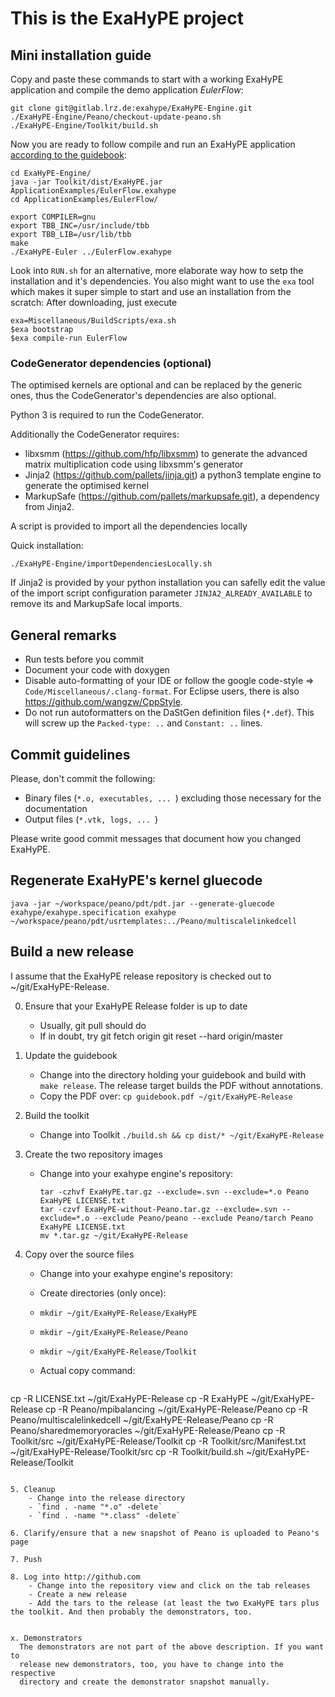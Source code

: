 # This is the ExaHyPE project #

## Mini installation guide ##

Copy and paste these commands to start with a working ExaHyPE application and compile the demo application _EulerFlow_:

    git clone git@gitlab.lrz.de:exahype/ExaHyPE-Engine.git
    ./ExaHyPE-Engine/Peano/checkout-update-peano.sh
    ./ExaHyPE-Engine/Toolkit/build.sh

Now you are ready to follow compile and run an ExaHyPE application [according to the guidebook](http://www5.in.tum.de/exahype/guidebook.pdf):

    cd ExaHyPE-Engine/
    java -jar Toolkit/dist/ExaHyPE.jar ApplicationExamples/EulerFlow.exahype
    cd ApplicationExamples/EulerFlow/
    
    export COMPILER=gnu
    export TBB_INC=/usr/include/tbb
    export TBB_LIB=/usr/lib/tbb
    make
    ./ExaHyPE-Euler ../EulerFlow.exahype

Look into `RUN.sh` for an alternative, more elaborate way how to setp the installation and it's dependencies. You also might want to use the `exa` tool which makes it super simple to start and use an installation from the scratch: After downloading, just execute

    exa=Miscellaneous/BuildScripts/exa.sh 
    $exa bootstrap
    $exa compile-run EulerFlow

### CodeGenerator dependencies (optional) ###

The optimised kernels are optional and can be replaced by the generic ones, thus the CodeGenerator's dependencies are also optional.

Python 3 is required to run the CodeGenerator.

Additionally the CodeGenerator requires:

* libxsmm (https://github.com/hfp/libxsmm) to generate the advanced matrix multiplication code using libxsmm's generator
* Jinja2 (https://github.com/pallets/jinja.git) a python3 template engine to generate the optimised kernel
* MarkupSafe (https://github.com/pallets/markupsafe.git), a dependency from Jinja2.

A script is provided to import all the dependencies locally

Quick installation:

    ./ExaHyPE-Engine/importDependenciesLocally.sh 

If Jinja2 is provided by your python installation you can safelly edit the value of the import script configuration parameter ``JINJA2_ALREADY_AVAILABLE`` to remove its and MarkupSafe local imports.


## General remarks ##

* Run tests before you commit
* Document your code with doxygen
* Disable auto-formatting of your IDE or follow the google code-style => `Code/Miscellaneous/.clang-format`. For Eclipse users, there is also https://github.com/wangzw/CppStyle.
* Do not run autoformatters on the DaStGen definition files (`*.def`). This will screw up the `Packed-type: ..` and `Constant: ..` lines.


## Commit guidelines ##

Please, don't commit the following:
    
* Binary files (`*.o, executables, ... `) excluding those necessary for the documentation 
* Output files (`*.vtk, logs, ... `)

Please write good commit messages that document how you changed ExaHyPE.


## Regenerate ExaHyPE's kernel gluecode ##
 
```
java -jar ~/workspace/peano/pdt/pdt.jar --generate-gluecode exahype/exahype.specification exahype ~/workspace/peano/pdt/usrtemplates:../Peano/multiscalelinkedcell
```


## Build a new release ##

I assume that the ExaHyPE release repository is checked out to ~/git/ExaHyPE-Release.

0. Ensure that your ExaHyPE Release folder is up to date 
   - Usually, git pull should do 
   - If in doubt, try
     git fetch origin
     git reset --hard origin/master
     
1. Update the guidebook
    - Change into the directory holding your guidebook and build with `make release`.
      The release target builds the PDF without annotations.
    - Copy the PDF over: `cp guidebook.pdf ~/git/ExaHyPE-Release`

2. Build the toolkit
    - Change into Toolkit
      `./build.sh && cp dist/* ~/git/ExaHyPE-Release`

3. Create the two repository images
   - Change into your exahype engine's repository:

     ```
     tar -czhvf ExaHyPE.tar.gz --exclude=.svn --exclude=*.o Peano ExaHyPE LICENSE.txt 
     tar -czvf ExaHyPE-without-Peano.tar.gz --exclude=.svn --exclude=*.o --exclude Peano/peano --exclude Peano/tarch Peano ExaHyPE LICENSE.txt 
     mv *.tar.gz ~/git/ExaHyPE-Release
     ```

4. Copy over the source files
    - Change into your exahype engine's repository:
    - Create directories (only once):
    - `mkdir ~/git/ExaHyPE-Release/ExaHyPE`
    - `mkdir ~/git/ExaHyPE-Release/Peano`
    - `mkdir ~/git/ExaHyPE-Release/Toolkit`
    - Actual copy command:

      ```
cp -R LICENSE.txt ~/git/ExaHyPE-Release
cp -R ExaHyPE ~/git/ExaHyPE-Release
cp -R Peano/mpibalancing ~/git/ExaHyPE-Release/Peano
cp -R Peano/multiscalelinkedcell ~/git/ExaHyPE-Release/Peano
cp -R Peano/sharedmemoryoracles ~/git/ExaHyPE-Release/Peano
cp -R Toolkit/src ~/git/ExaHyPE-Release/Toolkit
cp -R Toolkit/src/Manifest.txt ~/git/ExaHyPE-Release/Toolkit/src
cp -R Toolkit/build.sh ~/git/ExaHyPE-Release/Toolkit
```

5. Cleanup
    - Change into the release directory
    - `find . -name "*.o" -delete`
    - `find . -name "*.class" -delete`

6. Clarify/ensure that a new snapshot of Peano is uploaded to Peano's page

7. Push 

8. Log into http://github.com
    - Change into the repository view and click on the tab releases
    - Create a new release
    - Add the tars to the release (at least the two ExaHyPE tars plus the toolkit. And then probably the demonstrators, too.


x. Demonstrators
  The demonstrators are not part of the above description. If you want to 
  release new demonstrators, too, you have to change into the respective 
  directory and create the demonstrator snapshot manually.
  
